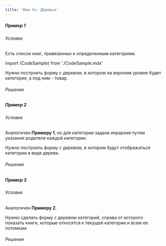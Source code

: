 ```yaml
---
title: 'How-to: Деревья'
---
```


##### Пример 1

###### Условие

Есть список книг, привязанных к определенным категориям.

import {CodeSample} from './CodeSample.mdx'

<CodeSample url="https://documentation.lsfusion.org/sample?file=UseCaseTree&block=sample1"/>

Нужно построить форму с деревом, в котором на верхнем уровне будет категория, а под ним - товар.

###### Решение

<CodeSample url="https://documentation.lsfusion.org/sample?file=UseCaseTree&block=solution1"/>

##### Пример 2

###### Условие

Аналогичен **Примеру 1**, но для категории задана иерархия путем указания родителя каждой категории.

<CodeSample url="https://documentation.lsfusion.org/sample?file=UseCaseTree&block=sample2"/>

Нужно построить форму с деревом, в котором будут отображаться категории в виде дерева.

###### Решение

<CodeSample url="https://documentation.lsfusion.org/sample?file=UseCaseTree&block=solution2"/>

##### Пример 3

###### Условие

Аналогичен **Примеру 2**.

Нужно сделать форму с деревом категорий, справа от которого показать книги, которые относятся к текущей категории и всем ее потомкам.

###### Решение

<CodeSample url="https://documentation.lsfusion.org/sample?file=UseCaseTree&block=solution3"/>
